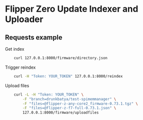 # Flipper Zero Update Indexer and Uploader

## Requests example
Get index
```bash
    curl 127.0.0.1:8000/firmware/directory.json
```

Trigger reindex
```bash
    curl -H "Token: YOUR_TOKEN" 127.0.0.1:8000/reindex
```

Upload files
```bash
    curl -L -H "Token: YOUR_TOKEN" \
        -F "branch=drunkbatya/test-spimemmanager" \
        -F "files=@flipper-z-any-core2_firmware-0.73.1.tgz" \
        -F "files=@flipper-z-f7-full-0.73.1.json" \
        127.0.0.1:8000/firmware/uploadfiles
```
